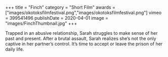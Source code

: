+++
title = "Finch"
category = "Short Film"
awards = ["images/okotoksfilmfestival.png","images/okotoksfilmfestival.png"]
vimeo = 399541496
publishDate = 2020-04-01
image = "images/FinchThumbnail.jpg"
+++

Trapped in an abusive relationship, Sarah struggles to make sense of her past and present. After a brutal assault, Sarah realizes she’s not the only captive in her partner’s control. It’s time to accept or leave the prison of her daily life.
